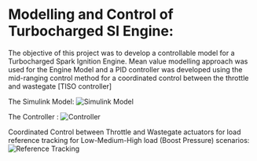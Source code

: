 # Modelling and Control of Turbocharged SI Engine:

The objective of this project was to develop a controllable model for a Turbocharged Spark Ignition Engine. Mean value modelling approach was used for the Engine Model and a PID controller was developed using the mid-ranging control method for a coordinated control between the throttle and wastegate [TISO controller]

The Simulink Model:
![Simulink Model]()

The Controller :
![Controller]()

Coordinated Control between Throttle and Wastegate actuators for load reference tracking for Low-Medium-High load (Boost Pressure) scenarios:
![Reference Tracking]() 
